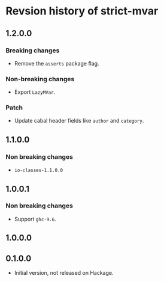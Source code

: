 # Revsion history of strict-mvar

## 1.2.0.0

### Breaking changes

* Remove the `asserts` package flag.

### Non-breaking changes

* Export `LazyMVar`.

### Patch

* Update cabal header fields like `author` and `category`.

## 1.1.0.0

### Non breaking changes

* `io-classes-1.1.0.0`

## 1.0.0.1

### Non breaking changes

* Support `ghc-9.6`.

## 1.0.0.0

## 0.1.0.0

* Initial version, not released on Hackage.
